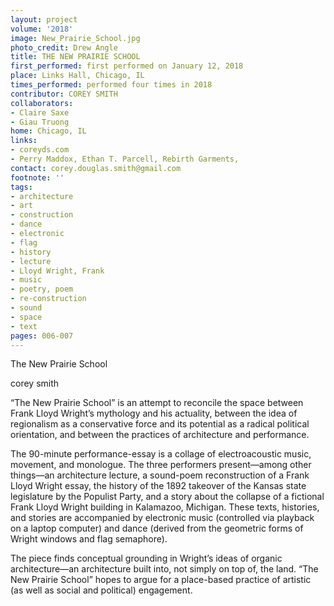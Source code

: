 ```yaml
---
layout: project
volume: '2018'
image: New_Prairie_School.jpg
photo_credit: Drew Angle
title: THE NEW PRAIRIE SCHOOL
first_performed: first performed on January 12, 2018
place: Links Hall, Chicago, IL
times_performed: performed four times in 2018
contributor: COREY SMITH
collaborators:
- Claire Saxe
- Giau Truong
home: Chicago, IL
links:
- coreyds.com
- Perry Maddox, Ethan T. Parcell, Rebirth Garments,
contact: corey.douglas.smith@gmail.com
footnote: ''
tags:
- architecture
- art
- construction
- dance
- electronic
- flag
- history
- lecture
- Lloyd Wright, Frank
- music
- poetry, poem
- re-construction
- sound
- space
- text
pages: 006-007
---
```




The New Prairie School

corey smith

“The New Prairie School” is an attempt to reconcile the space between Frank Lloyd Wright’s mythology and his actuality, between the idea of regionalism as a conservative force and its potential as a radical political orientation, and between the practices of architecture and performance.

The 90-minute performance-essay is a collage of electroacoustic music, movement, and monologue. The three performers present—among other things—an architecture lecture, a sound-poem reconstruction of a Frank Lloyd Wright essay, the history of the 1892 takeover of the Kansas state legislature by the Populist Party, and a story about the collapse of a fictional Frank Lloyd Wright building in Kalamazoo, Michigan. These texts, histories, and stories are accompanied by electronic music (controlled via playback on a laptop computer) and dance (derived from the geometric forms of Wright windows and flag semaphore).

The piece finds conceptual grounding in Wright’s ideas of organic architecture—an architecture built into, not simply on top of, the land. “The New Prairie School” hopes to argue for a place-based practice of artistic (as well as social and political) engagement.
